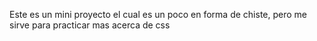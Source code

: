 Este es un mini proyecto el cual es un poco en forma de chiste, pero me sirve para practicar mas acerca de css 
